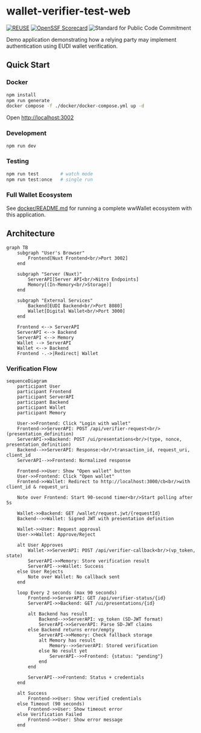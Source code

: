 # wallet-verifier-test-web

[![REUSE](https://img.shields.io/badge/dynamic/json?url=https%3A%2F%2Fapi.reuse.software%2Fstatus%2Fgithub.com%2Fdiggsweden%2Fwallet-verifier-test-web&query=status&style=for-the-badge&label=REUSE)](https://api.reuse.software/info/github.com/diggsweden/wallet-verifier-test-web)
[![OpenSSF Scorecard](https://api.scorecard.dev/projects/github.com/diggsweden/wallet-verifier-test-web/badge?style=for-the-badge)](https://scorecard.dev/viewer/?uri=github.com/diggsweden/wallet-verifier-test-web)
![Standard for Public Code Commitment](https://img.shields.io/badge/Standard%20for%20Public%20Code%20Commitment-green?style=for-the-badge)

Demo application demonstrating how a relying party may implement authentication using EUDI wallet verification.

## Quick Start

### Docker

```bash
npm install
npm run generate
docker compose -f ./docker/docker-compose.yml up -d
```

Open [http://localhost:3002](http://localhost:3002)

### Development

```bash
npm run dev
```

### Testing

```bash
npm run test        # watch mode
npm run test:once   # single run
```

### Full Wallet Ecosystem

See [docker/README.md](./docker/README.md) for running a complete wwWallet ecosystem with this application.

## Architecture

```mermaid
graph TB
    subgraph "User's Browser"
        Frontend[Nuxt Frontend<br/>Port 3002]
    end
    
    subgraph "Server (Nuxt)"
        ServerAPI[Server API<br/>Nitro Endpoints]
        Memory[(In-Memory<br/>Storage)]
    end
    
    subgraph "External Services"
        Backend[EUDI Backend<br/>Port 8080]
        Wallet[Digital Wallet<br/>Port 3000]
    end
    
    Frontend <--> ServerAPI
    ServerAPI <--> Backend
    ServerAPI <--> Memory
    Wallet --> ServerAPI
    Wallet <--> Backend
    Frontend -.->|Redirect| Wallet
```

### Verification Flow

```mermaid
sequenceDiagram
    participant User
    participant Frontend
    participant ServerAPI
    participant Backend
    participant Wallet
    participant Memory

    User->>Frontend: Click "Login with wallet"
    Frontend->>ServerAPI: POST /api/verifier-request<br/>(presentation_definition)
    ServerAPI->>Backend: POST /ui/presentations<br/>(type, nonce, presentation_definition)
    Backend-->>ServerAPI: Response:<br/>transaction_id, request_uri, client_id
    ServerAPI-->>Frontend: Normalized response
    
    Frontend->>User: Show "Open wallet" button
    User->>Frontend: Click "Open wallet"
    Frontend->>Wallet: Redirect to http://localhost:3000/cb<br/>with client_id & request_uri
    
    Note over Frontend: Start 90-second timer<br/>Start polling after 5s
    
    Wallet->>Backend: GET /wallet/request.jwt/{requestId}
    Backend-->>Wallet: Signed JWT with presentation definition
    
    Wallet->>User: Request approval
    User->>Wallet: Approve/Reject
    
    alt User Approves
        Wallet->>ServerAPI: POST /api/verifier-callback<br/>(vp_token, state)
        ServerAPI->>Memory: Store verification result
        ServerAPI-->>Wallet: Success
    else User Rejects
        Note over Wallet: No callback sent
    end
    
    loop Every 2 seconds (max 90 seconds)
        Frontend->>ServerAPI: GET /api/verifier-status/{id}
        ServerAPI->>Backend: GET /ui/presentations/{id}
        
        alt Backend has result
            Backend-->>ServerAPI: vp_token (SD-JWT format)
            ServerAPI->>ServerAPI: Parse SD-JWT claims
        else Backend returns error/empty
            ServerAPI->>Memory: Check fallback storage
            alt Memory has result
                Memory-->>ServerAPI: Stored verification
            else No result yet
                ServerAPI-->>Frontend: {status: "pending"}
            end
        end
        
        ServerAPI-->>Frontend: Status + credentials
    end
    
    alt Success
        Frontend->>User: Show verified credentials
    else Timeout (90 seconds)
        Frontend->>User: Show timeout error
    else Verification Failed
        Frontend->>User: Show error message
    end
```
